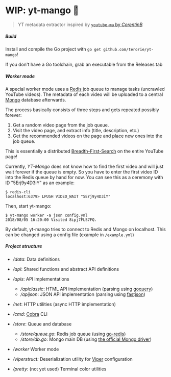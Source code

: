 # WIP: yt-mango 💾

> YT metadata extractor inspired by [`youtube-ma` by _CorentinB_][youtube-ma]

##### Build

Install and compile the Go project with `go get github.com/terorie/yt-mango`!

If you don't have a Go toolchain, grab an executable from the Releases tab

##### Worker mode

A special worker mode uses a [Redis](https://redis.io/)
job queue to manage tasks (uncrawled YouTube videos).
The metadata of each video will be uploaded to a central
[Mongo](https://www.mongodb.com/) database afterwards.

The process basically consists of three steps and gets repeated possibly forever:
 1. Get a random video page from the job queue.
 2. Visit the video page, and extract info (title, description, etc.)
 3. Get the recommended videos on the page and place new ones into the job queue.

This is essentially a distributed
[Breadth-First-Search](https://en.wikipedia.org/wiki/Breadth-first_search)
on the entire YouTube page!

Currently, _YT-Mango_ does not know how to find the first video
and will just wait forever if the queue is empty. So you have to enter
the first video ID into the Redis queue by hand for now. You can see
this as a ceremony with ID "5Erj9y4D3iY" as an example:

```
$ redis-cli
localhost:6379> LPUSH VIDEO_WAIT "5Erj9y4D3iY"
```

Then, start yt-mango: 
```
$ yt-mango worker -a json config.yml
2018/08/05 16:20:00 Visited 8ipj7FLS7FQ.
```

By default, yt-mango tries to connect to Redis and Mongo on localhost.
This can be changed using a config file (example in `/example.yml`)

##### Project structure

- _/data_: Data definitions
- _/api_: Shared functions and abstract API definitions
- _/apis_: API implementations
    - _/apiclassic_: HTML API implementation (parsing using [goquery][goquery])
    - _/apijson_: JSON API implementation (parsing using [fastjson][fastjson])
- _/net_: HTTP utilities (async HTTP implementation)
- _/cmd_: [Cobra][cobra] CLI
- _/store_: Queue and database
    - _/store/queue.go_: Redis job queue (using [go-redis][go-redis])
    - _/store/db.go_: Mongo main DB (using [the official Mongo driver][mongodb-driver])
- _/worker_ Worker mode
- _/viperstruct:_ Deserialization utility for [Viper][viper] configuration

- _/pretty_: (not yet used) Terminal color utilities

 [youtube-ma]: https://github.com/CorentinB/youtube-ma
 [goquery]: https://github.com/PuerkitoBio/goquery
 [fastjson]: https://github.com/valyala/fastjson
 [cobra]: https://github.com/spf13/cobra
 [viper]: https://github.com/spf13/viper
 [go-redis]: https://github.com/go-redis/redis
 [mongodb-driver]: https://github.com/mongodb/mongo-go-driver
